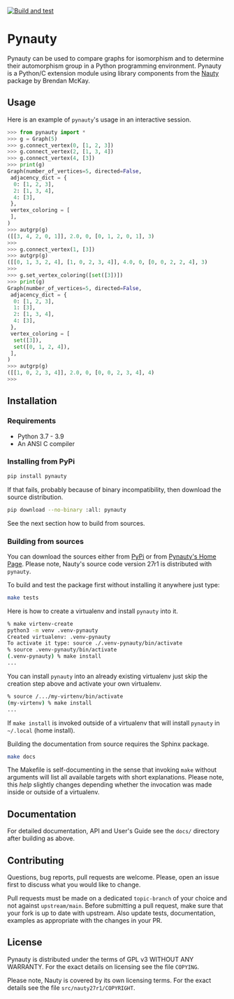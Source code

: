 [![Build and test](https://github.com/pdobsan/pynauty/actions/workflows/build-and-test.yml/badge.svg)](https://github.com/pdobsan/pynauty/actions/workflows/build-and-test.yml)

# Pynauty 

Pynauty can be used to compare graphs for isomorphism and to determine
their automorphism group in a Python programming environment.  Pynauty
is a Python/C extension module using library components from the
[Nauty](https://pallini.di.uniroma1.it/) package by Brendan McKay.


## Usage

Here is an example of `pynauty`'s usage in an interactive session.

```python
>>> from pynauty import *
>>> g = Graph(5)
>>> g.connect_vertex(0, [1, 2, 3])
>>> g.connect_vertex(2, [1, 3, 4])
>>> g.connect_vertex(4, [3])
>>> print(g)
Graph(number_of_vertices=5, directed=False,
 adjacency_dict = {
  0: [1, 2, 3],
  2: [1, 3, 4],
  4: [3],
 },
 vertex_coloring = [
 ],
)
>>> autgrp(g)
([[3, 4, 2, 0, 1]], 2.0, 0, [0, 1, 2, 0, 1], 3)
>>> 
>>> g.connect_vertex(1, [3])
>>> autgrp(g)
([[0, 1, 3, 2, 4], [1, 0, 2, 3, 4]], 4.0, 0, [0, 0, 2, 2, 4], 3)
>>>
>>> g.set_vertex_coloring([set([3])])
>>> print(g)
Graph(number_of_vertices=5, directed=False,
 adjacency_dict = {
  0: [1, 2, 3],
  1: [3],
  2: [1, 3, 4],
  4: [3],
 },
 vertex_coloring = [
  set([3]),
  set([0, 1, 2, 4]),
 ],
)
>>> autgrp(g)
([[1, 0, 2, 3, 4]], 2.0, 0, [0, 0, 2, 3, 4], 4)
>>>
```

## Installation

### Requirements

- Python 3.7 - 3.9
- An ANSI C compiler 

### Installing from PyPi

```bash
pip install pynauty
```

If that fails, probably because of binary incompatibility, then download
the source distribution.

```bash
pip download --no-binary :all: pynauty
```

See the next section how to build from sources.

### Building from sources

You can download the sources either from
[PyPi](https://pypi.org/project/pynauty/) or from
[Pynauty's Home Page](https://github.com/pdobsan/pynauty).
Please note, Nauty's source code version 27r1 is distributed with `pynauty`.

To build and test the package first without installing it anywhere just type:

```bash
make tests
```

Here is how to create a virtualenv and install `pynauty` into it.

```bash
% make virtenv-create
python3 -m venv .venv-pynauty
Created virtualenv: .venv-pynauty
To activate it type: source ./.venv-pynauty/bin/activate
% source .venv-pynauty/bin/activate
(.venv-pynauty) % make install
...
```

You can install `pynauty` into an already existing virtualenv just skip
the creation step above and activate your own virtualenv.

```bash
% source /.../my-virtenv/bin/activate
(my-virtenv) % make install
...
```

If `make install` is invoked outside of a virtualenv that will install
`pynauty` in `~/.local` (home install).

Building the documentation from source requires the Sphinx package.

```bash
make docs
```

The Makefile is self-documenting in the sense that invoking `make`
without arguments will list all available targets with short
explanations. Please note, this *help* slightly changes depending
whether the invocation was made inside or outside of a virtualenv.


## Documentation

For detailed documentation, API and User's Guide see the `docs/`
directory after building as above.

## Contributing

Questions, bug reports, pull requests are welcome. Please, open an issue
first to discuss what you would like to change.

Pull requests must be made on a dedicated `topic-branch` of your choice
and not against `upstream/main`.  Before submitting a pull request, make
sure that your fork is up to date with upstream. Also update tests,
documentation, examples as appropriate with the changes in your PR. 

## License

Pynauty is distributed under the terms of GPL v3 WITHOUT ANY WARRANTY.
For the exact details on licensing see the file `COPYING`.

Please note, Nauty is covered by its own licensing terms. For the exact
details see the file `src/nauty27r1/COPYRIGHT`.
